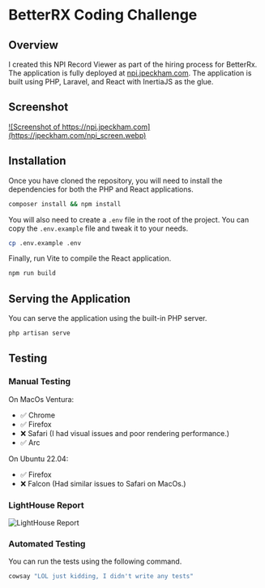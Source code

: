 # BetterRX Coding Challenge
## Overview
I created this NPI Record Viewer as part of the hiring process for BetterRx. The application is fully deployed at
[npi.jpeckham.com](https://npi.jpeckham.com). The application is built using PHP, Laravel, and React with InertiaJS as the glue.

## Screenshot

<a href="https://npi.jpeckham.com">![Screenshot of https://npi.jpeckham.com](https://jpeckham.com/npi_screen.webp)</a>

## Installation
Once you have cloned the repository, you will need to install the dependencies for both the PHP and React applications.
```bash
composer install && npm install
```
You will also need to create a `.env` file in the root of the project. You can copy the `.env.example` file and tweak it to your needs.
```bash
cp .env.example .env
```
Finally, run Vite to compile the React application.
```bash
npm run build
```
## Serving the Application
You can serve the application using the built-in PHP server.
```bash
php artisan serve
```
## Testing

### Manual Testing
On MacOs Ventura:
- ✅ Chrome
- ✅ Firefox
- ❌ Safari (I had visual issues and poor rendering performance.)
- ✅ Arc

On Ubuntu 22.04:
- ✅ Firefox
- ❌ Falcon (Had similar issues to Safari on MacOs.)

### LightHouse Report

![LightHouse Report](https://jpeckham.com/npi_lighthouse.webp)

### Automated Testing
You can run the tests using the following command.
```bash
cowsay "LOL just kidding, I didn't write any tests"
```
